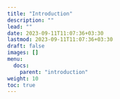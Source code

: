 ```yaml
---
title: "Introduction"
description: ""
lead: ""
date: 2023-09-11T11:07:36+03:30
lastmod: 2023-09-11T11:07:36+03:30
draft: false
images: []
menu:
  docs:
    parent: "introduction"
weight: 10
toc: true
---
```

